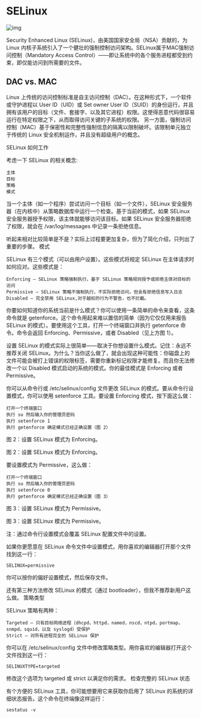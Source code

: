 # SELinux
![img](..\Image\s\selinux.jpg)

Security Enhanced Linux (SELinux)，由美国国家安全局（NSA）贡献的，为 Linux 内核子系统引入了一个健壮的强制控制访问架构。SELinux属于MAC强制访问控制（Mandatory Access Control）——即让系统中的各个服务进程都受到约束，即仅能访问到所需要的文件。

## DAC vs. MAC
Linux 上传统的访问控制标准是自主访问控制（DAC）。在这种形式下，一个软件或守护进程以 User ID（UID）或 Set owner User ID（SUID）的身份运行，并且拥有该用户的目标（文件、套接字、以及其它进程）权限。这使得恶意代码很容易运行在特定权限之下，从而取得访问关键的子系统的权限。
另一方面，强制访问控制（MAC）基于保密性和完整性强制信息的隔离以限制破坏。该限制单元独立于传统的 Linux 安全机制运作，并且没有超级用户的概念。

SELinux 如何工作

考虑一下 SELinux 的相关概念:

    主体
    目标
    策略
    模式

当一个主体（如一个程序）尝试访问一个目标（如一个文件），SELinux 安全服务器（在内核中）从策略数据库中运行一个检查。基于当前的模式，如果 SELinux 安全服务器授予权限，该主体就能够访问该目标。如果 SELinux 安全服务器拒绝了权限，就会在 /var/log/messages 中记录一条拒绝信息。

听起来相对比较简单是不是？实际上过程要更加复杂，但为了简化介绍，只列出了重要的步骤。
模式

SELinux 有三个模式（可以由用户设置）。这些模式将规定 SELinux 在主体请求时如何应对。这些模式是：

    Enforcing — SELinux 策略强制执行，基于 SELinux 策略规则授予或拒绝主体对目标的访问
    Permissive — SELinux 策略不强制执行，不实际拒绝访问，但会有拒绝信息写入日志
    Disabled — 完全禁用 SELinux,对于越权的行为不警告，也不拦截。

你要如何知道你的系统当前是什么模式？你可以使用一条简单的命令来查看，这条命令就是 getenforce。这个命令用起来难以置信的简单（因为它仅仅用来报告 SELinux 的模式）。要使用这个工具，打开一个终端窗口并执行 getenforce 命令。命令会返回 Enforcing、Permissive，或者 Disabled（见上方图 1）。

设置 SELinux 的模式实际上很简单——取决于你想设置什么模式。记住：永远不推荐关闭 SELinux。为什么？当你这么做了，就会出现这种可能性：你磁盘上的文件可能会被打上错误的权限标签，需要你重新标记权限才能修复。而且你无法修改一个以 Disabled 模式启动的系统的模式。你的最佳模式是 Enforcing 或者 Permissive。

你可以从命令行或 /etc/selinux/config 文件更改 SELinux 的模式。要从命令行设置模式，你可以使用 setenforce 工具。要设置 Enforcing 模式，按下面这么做：

    打开一个终端窗口
    执行 su 然后输入你的管理员密码
    执行 setenforce 1
    执行 getenforce 确定模式已经正确设置（图 2）

图 2：设置 SELinux 模式为 Enforcing。

图 2：设置 SELinux 模式为 Enforcing。

要设置模式为 Permissive，这么做：

    打开一个终端窗口
    执行 su 然后输入你的管理员密码
    执行 setenforce 0
    执行 getenforce 确定模式已经正确设置（图 3）

图 3：设置 SELinux 模式为 Permissive。

图 3：设置 SELinux 模式为 Permissive。

注：通过命令行设置模式会覆盖 SELinux 配置文件中的设置。

如果你更愿意在 SELinux 命令文件中设置模式，用你喜欢的编辑器打开那个文件找到这一行：

    SELINUX=permissive

你可以按你的偏好设置模式，然后保存文件。

还有第三种方法修改 SELinux 的模式（通过 bootloader），但我不推荐新用户这么做。
策略类型

SELinux 策略有两种：

    Targeted — 只有目标网络进程（dhcpd，httpd，named，nscd，ntpd，portmap，snmpd，squid，以及 syslogd）受保护
    Strict — 对所有进程完全的 SELinux 保护

你可以在 /etc/selinux/config 文件中修改策略类型。用你喜欢的编辑器打开这个文件找到这一行：

    SELINUXTYPE=targeted

修改这个选项为 targeted 或 strict 以满足你的需求。
检查完整的 SELinux 状态

有个方便的 SELinux 工具，你可能想要用它来获取你启用了 SELinux 的系统的详细状态报告。这个命令在终端像这样运行：

    sestatus -v
